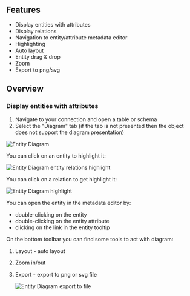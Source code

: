 ## Features
* Display entities with attributes
* Display relations
* Navigation to entity/attribute metadata editor
* Highlighting
* Auto layout
* Entity drag & drop
* Zoom
* Export to png/svg

## Overview

### Display entities with attributes
1. Navigate to your connection and open a table or schema
2. Select the "Diagram" tab (if the tab is not presented then the object does not support the diagram presentation)

![Entity Diagram](https://github.com/dbeaver/cloudbeaver/wiki/images/erd.png)

You can click on an entity to highlight it:

![Entity Diagram entity relations highlight](https://github.com/dbeaver/cloudbeaver/wiki/images/erd-relation.png)

You can click on a relation to get highlight it:

![Entity Diagram highlight](https://github.com/dbeaver/cloudbeaver/wiki/images/erd-highlight.png)

You can open the entity in the metadata editor by:
- double-clicking on the entity
- double-clicking on the entity attribute
- clicking on the link in the entity tooltip

On the bottom toolbar you can find some tools to act with diagram:
1. Layout - auto layout
2. Zoom in/out
3. Export - export to png or svg file

   ![Entity Diagram export to file](https://github.com/dbeaver/cloudbeaver/wiki/images/erd-export.png)
